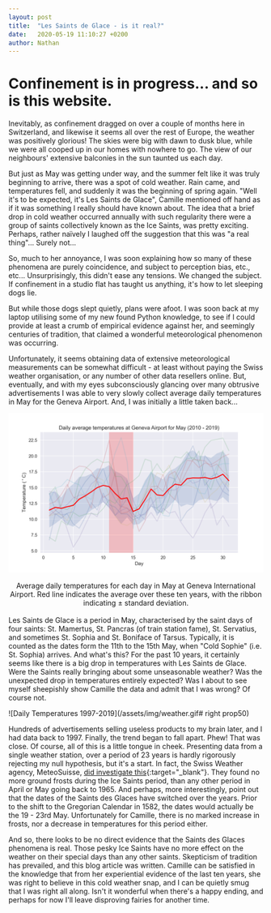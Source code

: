 ```yaml
---
layout: post
title:  "Les Saints de Glace - is it real?"
date:   2020-05-19 11:10:27 +0200
author: Nathan
---
```


# Confinement is in progress... and so is this website.

Inevitably, as confinement dragged on over a couple of months here in Switzerland, and 
likewise it seems all over the rest of Europe, the weather was positively glorious! The skies were
big with dawn to dusk blue, while we were all cooped up in our homes with nowhere to go.
The view of our neighbours' extensive balconies in the sun taunted us each day.

But just as May was getting under way, and the summer felt like it was truly beginning to arrive,
there was a spot of cold weather. Rain came, and temperatures fell, and suddenly it was 
the beginning of spring again. "Well it's to be expected, it's Les Saints de Glace", Camille
mentioned off hand as if it was something I really should have known about. The
idea that a brief drop in cold weather occurred annually with such regularity there were a 
group of saints collectively known as the Ice Saints, was pretty exciting. Perhaps, rather
naïvely I laughed off the suggestion that this was "a real thing"... Surely not...

So, much to her annoyance, I was soon explaining how so many of these phenomena are purely
coincidence, and subject to perception bias, etc., etc... Unsurprisingly, this didn't ease 
any tensions. We changed the subject. If confinement in a studio flat has taught us anything,
it's how to let sleeping dogs lie.

But while those dogs slept quietly, plans were afoot. I was soon back at my laptop
utilising some of my new found Python knowledge, to see if I could provide at least a crumb
of empirical evidence against her, and seemingly centuries of tradition, that claimed a
wonderful meteorological phenomenon was occurring.

Unfortunately, it seems obtaining data of extensive meteorological measurements can be 
somewhat difficult - at least without paying the Swiss weather organisation, or any number
of other data resellers online. But, eventually, and with my eyes subconsciously glancing
over many obtrusive advertisements I was able to very slowly collect average daily temperatures
in May for the Geneva Airport. And, I was initially a little taken back...

![Daily Temperatures 2010-2019](/assets/img/daily_temps.png)
<figcaption><center>
Average daily temperatures for each day in May at Geneva International Airport. Red line 
indicates the average over these ten years, with the ribbon indicating ± standard deviation.
</center></figcaption>

<br>
Les Saints de Glace is a period in May, characterised by the saint days of four saints:
St. Mamertus, St. Pancras (of train station fame), St. Servatius, and sometimes St. Sophia
and St. Boniface of Tarsus. Typically, it is counted as the dates form the 11th to the 15th May,
when "Cold Sophie" (i.e. St. Sophia) arrives. And what's this? For the past 10 years, it certainly 
seems like there is a big drop in temperatures with Les Saints de Glace. 
Were the Saints really bringing about some unseasonable weather? Was the unexpected drop
in temperatures entirely expected? Was I about to see myself sheepishly show Camille the
data and admit that I was wrong? Of course not. 

![Daily Temperatures 1997-2019](/assets/img/weather.gif# right prop50)

Hundreds of advertisements selling useless products to my brain later, and I had data back
to 1997. Finally, the trend began to fall apart. Phew! That was close. Of course, all of
this is a little tongue in cheek. Presenting data from a single weather station, over a 
period of 23 years is hardly rigorously rejecting my null hypothesis, but it's a start. In fact, the Swiss
Weather agency, MeteoSuisse, [did investigate this](https://www.meteosuisse.admin.ch/home/climat/climat-de-la-suisse/informations-saisonnieres/les-saints-de-glace.html){:target="_blank"}. 
They found no more ground frosts during the Ice Saints period, than any other period in April
or May going back to 1965. And perhaps, more interestingly, point out that the dates of the 
Saints des Glaces have switched over the years. Prior to the shift to the Gregorian Calendar
in 1582, the dates would actually be the 19 - 23rd May. Unfortunately for 
Camille, there is no marked increase in frosts, nor a decrease in temperatures for this period
either.

And so, there looks to be no direct evidence that the Saints des Glaces phenomena is real. 
Those pesky Ice Saints have no more effect on the weather on their special days than
any other saints. Skepticism of tradition has prevailed, and this blog article was written. 
Camille can be satisfied in the knowledge that from her experiential evidence of the last 
ten years, she was right to believe in this cold weather snap, and I can be quietly smug 
that I was right all along. Isn't it wonderful when there's a happy ending, and perhaps 
for now I'll leave disproving fairies for another time.


